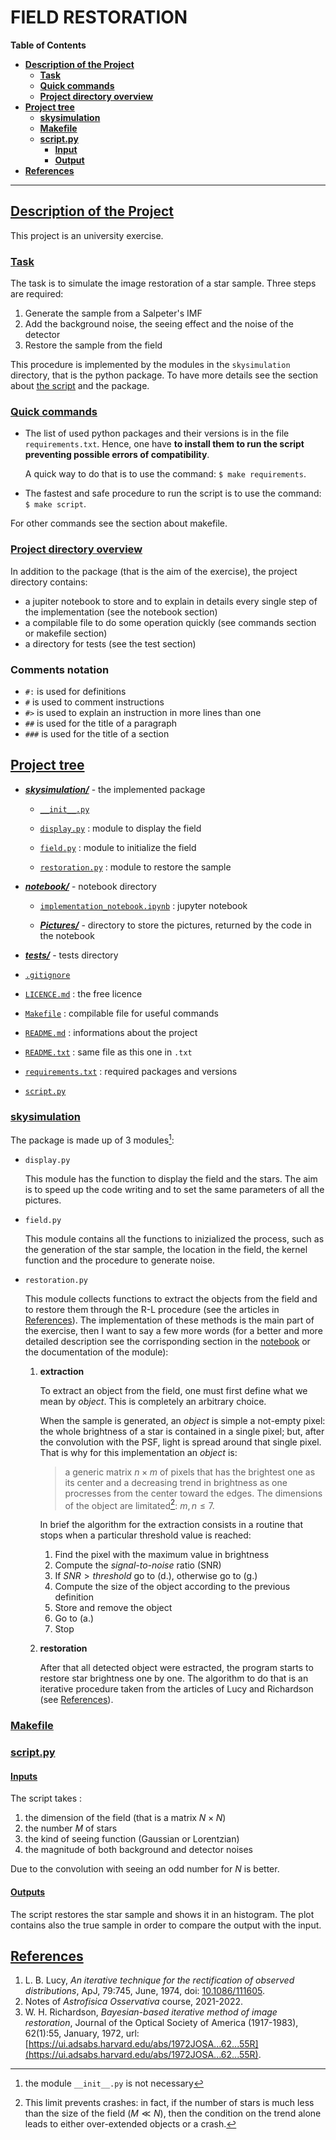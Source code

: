 # FIELD RESTORATION

**Table of Contents**<a id='toc0_'></a> 

- [**Description of the Project**](#toc1_)
    - [**Task**](#toc1_1_)
    - [**Quick commands**](#toc1_2_)
    - [**Project directory overview**](#toc1_3_)
- [**Project tree**](#toc2_)
    - [**skysimulation**](#toc2_1_)
    - [**Makefile**](#toc2_2_)
    - [**script.py**](#toc2_3_)
        - [**Input**](#toc2_3_1)
        - [**Output**](#toc2_3_2)
- [**References**](#toc_)
---

## <a id='toc1_'></a>[Description of the Project](#toc0_)

This project is an university exercise. 

### <a id='toc1_1_'></a>[Task](#toc0_)
The task is to simulate the image restoration of a star sample. Three steps are required:

1. Generate the sample from a Salpeter's IMF
2. Add the background noise, the seeing effect and the noise of the detector
3. Restore the sample from the field

This procedure is implemented by the modules in the `skysimulation` directory, that is the python package. To have more details see the section about [<u>the script</u>](#toc2_4_) and the package.

### <a id='toc1_2_'></a>[Quick commands](#toc0_)

- The list of used python packages and their versions is in the file `requirements.txt`. Hence, one have **to install them to run the script preventing possible errors of compatibility**.
    
    A quick way to do that is to use the command: `$ make requirements`.

- The fastest and safe procedure to run the script is to use the command: `$ make script`.

For other commands see the section about makefile.


### <a id='toc1_3_'></a>[Project directory overview](#toc0_)
In addition to the package (that is the aim of the exercise), the project directory contains:

- a jupiter notebook to store and to explain in details every single step of the implementation (see the notebook section)
- a compilable file to do some operation quickly (see commands section or makefile section)
- a directory for tests (see the test section)

### Comments notation

- `#:` is used for definitions
- `#` is used to comment instructions
- `#>` is used to explain an instruction in more lines than one
- `##` is used for the title of a paragraph
- `###` is used for the title of a section


## <a id='toc2_'></a>[Project tree](#toc0_)

- [***skysimulation/***](skysimulation) - the implemented package

    - [`__init__.py`](skysimulation/__init__.py)

    - [`display.py`](skysimulation/display.py) : module to display the field

    - [`field.py`](skysimulation/field.py) : module to initialize the field

    - [`restoration.py`](skysimulation/restoration.py) : module to restore the sample

- [***notebook/***](notebook) - notebook directory

    - [`implementation_notebook.ipynb`](notebook/implementation_notebook.ipynb) : jupyter notebook
    
    - [***Pictures/***](notebook/Pictures) - directory to store the pictures, returned by the code in the notebook

- [***tests/***](tests) - tests directory

- [`.gitignore`](.gitignore)

- [`LICENCE.md`](LICENCE.md) : the free licence

- [`Makefile`](Makefile) : compilable file for useful commands

- [`README.md`](README.md) : informations about the project 

- [`README.txt`](README.txt) : same file as this one in `.txt`

- [`requirements.txt`](requirements.txt) : required packages and versions

- [`script.py`](script.py)

### <a id='toc2_1'></a>[skysimulation](#toc0_)

The package is made up of 3 modules[^1]:

- `display.py`

    This module has the function to display the field and the stars. The aim is to speed up the code writing and to set the same parameters of all the pictures.

- `field.py`

    This module contains all the functions to inizialized the process, such as the generation of the star sample, the location in the field, the kernel function and the procedure to generate noise.

- `restoration.py`

    This module collects functions to extract the objects from the field and to restore them through the R-L procedure (see the articles in [References](#toc)). The implementation of these methods is the main part of the exercise, then I want to say a few more words (for a better and more detailed description see the corrisponding section in the [notebook](notebook/implementation_notebook.ipynb) or the documentation of the module):
    
    1. **extraction**
    
        To extract an object from the field, one must first define what we mean by _object_.  This is completely an arbitrary choice. 
        
        When the sample is generated, an _object_ is simple a not-empty pixel: the whole brightness of a star is contained in a single pixel; but, after the convolution with the PSF, light is spread around that single pixel. That is why for this implementation an _object_ is:
        
        > a generic matrix $n\times m$ of pixels that has the brightest one as its center and a decreasing trend in brightness as one procresses from the center toward the edges. The dimensions of the object are limitated[^2]: $m,n \leq 7$.

        In brief the algorithm for the extraction consists in a routine that stops when a particular threshold value is reached:
        
        1. Find the pixel with the maximum value in brightness
        2. Compute the _signal-to-noise_ ratio (SNR)
        3. If $SNR>threshold$ go to (d.), otherwise go to (g.)
        4. Compute the size of the object according to the previous definition
        5. Store and remove the object
        6. Go to (a.)
        7. Stop  
        
        [^2]: This limit prevents crashes: in fact, if the number of stars is much less than the size of the field ($M\ll N$), then the condition on the trend alone leads to either over-extended objects or a crash.  

    1. **restoration**

        After that all detected object were estracted, the program starts to restore star brightness one by one. The algorithm to do that is an iterative procedure taken from the articles of Lucy and Richardson (see [References]()).


[^1]: the module `__init__.py` is not necessary

### <a id='toc2_2_'></a>[Makefile](#toc0_)

### <a id='toc2_3_'></a>[script.py](#toc0_)

#### <a id='toc2_3_1_'></a>[Inputs](#toc0_)

The script takes :

1. the dimension of the field (that is a matrix $N \times N$)
1. the number $M$ of stars 
1. the kind of seeing function (Gaussian or Lorentzian)
1. the magnitude of both background and detector noises

Due to the convolution with seeing an odd number for $N$ is better.

#### <a id='toc2_3_2_'></a>[Outputs](#toc0_)

The script restores the star sample and shows it in an histogram. The plot contains also the true sample in order to compare the output with the input.  


## [References](#toc0_)

1. L. B. Lucy, _An iterative technique for the rectification of observed distributions_, ApJ, 79:745, June, 1974, doi: [10.1086/111605](https://ui.adsabs.harvard.edu/link_gateway/1974AJ.....79..745L/doi:10.1086/111605).
2. Notes of _Astrofisica Osservativa_ course, 2021-2022.
3. W. H. Richardson, _Bayesian-based iterative method of image restoration_, Journal of the Optical Society of America (1917-1983), 62(1):55, January, 1972, url: [https://ui.adsabs.harvard.edu/abs/1972JOSA...62...55R](https://ui.adsabs.harvard.edu/abs/1972JOSA...62...55R).


